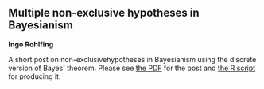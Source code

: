 ## Multiple non-exclusive hypotheses in Bayesianism  
**Ingo Rohlfing**

A short post on non-exclusivehypotheses in Bayesianism using
the discrete version of Bayes' theorem. 
Please see [the PDF](Bayes_hypotheses.pdf) for the post and
[the R script](Bayes_hypotheses.R) for producing it.